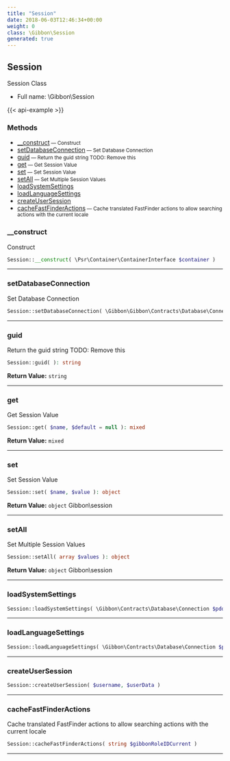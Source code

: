 ```yaml
---
title: "Session"
date: 2018-06-03T12:46:34+00:00
weight: 0
class: \Gibbon\Session
generated: true
---
```


## Session

Session Class



* Full name: \Gibbon\Session

{{< api-example >}} 



### Methods

- [__construct](#__construct)<small> — Construct</small>
- [setDatabaseConnection](#setdatabaseconnection)<small> — Set Database Connection</small>
- [guid](#guid)<small> — Return the guid string
TODO: Remove this</small>
- [get](#get)<small> — Get Session Value</small>
- [set](#set)<small> — Set Session Value</small>
- [setAll](#setall)<small> — Set Multiple Session Values</small>
- [loadSystemSettings](#loadsystemsettings)
- [loadLanguageSettings](#loadlanguagesettings)
- [createUserSession](#createusersession)
- [cacheFastFinderActions](#cachefastfinderactions)<small> — Cache translated FastFinder actions to allow searching actions with the current locale</small>




### __construct

Construct

```php
Session::__construct( \Psr\Container\ContainerInterface $container )
```









---

### setDatabaseConnection

Set Database Connection

```php
Session::setDatabaseConnection( \Gibbon\Gibbon\Contracts\Database\Connection $pdo )
```









---

### guid

Return the guid string
TODO: Remove this

```php
Session::guid( ): string
```






**Return Value:**
`string`  



---

### get

Get Session Value

```php
Session::get( $name, $default = null ): mixed
```






**Return Value:**
`mixed`  



---

### set

Set Session Value

```php
Session::set( $name, $value ): object
```






**Return Value:**
`object`  Gibbon\session



---

### setAll

Set Multiple Session Values

```php
Session::setAll( array $values ): object
```






**Return Value:**
`object`  Gibbon\session



---

### loadSystemSettings



```php
Session::loadSystemSettings( \Gibbon\Contracts\Database\Connection $pdo )
```









---

### loadLanguageSettings



```php
Session::loadLanguageSettings( \Gibbon\Contracts\Database\Connection $pdo )
```









---

### createUserSession



```php
Session::createUserSession( $username, $userData )
```









---

### cacheFastFinderActions

Cache translated FastFinder actions to allow searching actions with the current locale

```php
Session::cacheFastFinderActions( string $gibbonRoleIDCurrent )
```









---

